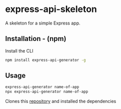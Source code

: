 # express-api-skeleton

A skeleton for a simple Express app.

## Installation - (npm)

Install the CLI

```bash
npm install express-api-generator -g
```

## Usage

```bash
express-api-generator name-of-app
npx express-api-generator name-of-app
``` 

Clones this [repository](https://github.com/pranavtalwar/express-api-skeleton) and installed the dependencies